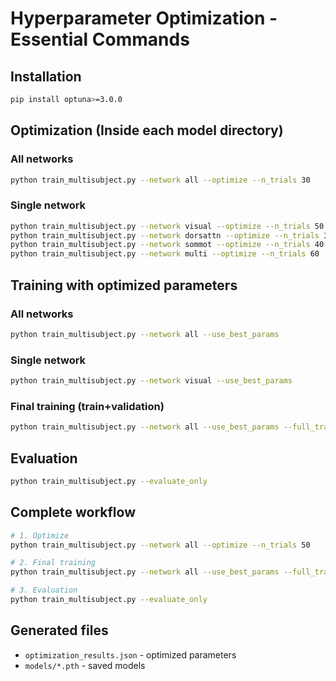 # Hyperparameter Optimization - Essential Commands

## Installation
```bash
pip install optuna>=3.0.0
```

## Optimization (Inside each model directory)

### All networks
```bash
python train_multisubject.py --network all --optimize --n_trials 30
```

### Single network
```bash
python train_multisubject.py --network visual --optimize --n_trials 50
python train_multisubject.py --network dorsattn --optimize --n_trials 30
python train_multisubject.py --network sommot --optimize --n_trials 40
python train_multisubject.py --network multi --optimize --n_trials 60
```

## Training with optimized parameters

### All networks
```bash
python train_multisubject.py --network all --use_best_params
```

### Single network
```bash
python train_multisubject.py --network visual --use_best_params
```

### Final training (train+validation)
```bash
python train_multisubject.py --network all --use_best_params --full_training
```

## Evaluation
```bash
python train_multisubject.py --evaluate_only
```

## Complete workflow
```bash
# 1. Optimize
python train_multisubject.py --network all --optimize --n_trials 50

# 2. Final training
python train_multisubject.py --network all --use_best_params --full_training

# 3. Evaluation
python train_multisubject.py --evaluate_only
```

## Generated files
- `optimization_results.json` - optimized parameters
- `models/*.pth` - saved models
